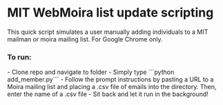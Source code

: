 <h1>MIT WebMoira list update scripting</h1>

This quick script simulates a user manually adding individuals to a MIT mailman or moira mailing list. For Google Chrome only.

<h3>To run:</h3>
 - Clone repo and navigate to folder
 - Simply type ```python add_member.py```
 - Follow the prompt instructions by pasting a URL to a Moira mailing list and placing a .csv file of emails into the directory. Then, enter the name of a .csv file
 - Sit back and let it run in the background!